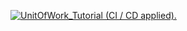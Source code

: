 [![UnitOfWork_Tutorial (CI / CD applied).](https://github.com/ngckinhluan/UnitOfWork_Tutorial/actions/workflows/dotnet.yml/badge.svg?branch=main)](https://github.com/ngckinhluan/UnitOfWork_Tutorial/actions/workflows/dotnet.yml)

